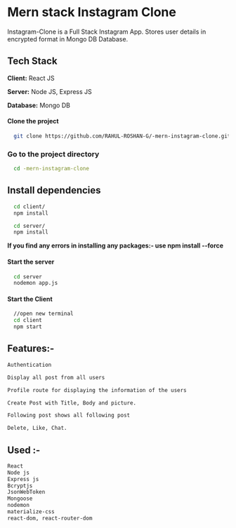 # Mern stack Instagram Clone

Instagram-Clone is a Full Stack Instagram App.
Stores user details in encrypted format in Mongo DB Database.

## Tech Stack

**Client:** React JS

**Server:** Node JS, Express JS

**Database:** Mongo DB

#### Clone the project

```bash
  git clone https://github.com/RAHUL-ROSHAN-G/-mern-instagram-clone.git
```

### Go to the project directory
```bash
  cd -mern-instagram-clone
```

## Install dependencies

```bash
  cd client/
  npm install
```

```bash
  cd server/
  npm install
```	

**If you find any errors in installing any packages:-
use npm install <package-name> --force**

#### Start the server

```bash
  cd server
  nodemon app.js
```
#### Start the Client

```bash
  //open new terminal
  cd client
  npm start
```

## Features:-
```bash
Authentication

Display all post from all users

Profile route for displaying the information of the users

Create Post with Title, Body and picture.

Following post shows all following post

Delete, Like, Chat.
```

## Used :-
```bash
React
Node js
Express js
Bcryptjs
JsonWebToken
Mongoose
nodemon
materialize-css
react-dom, react-router-dom
```
